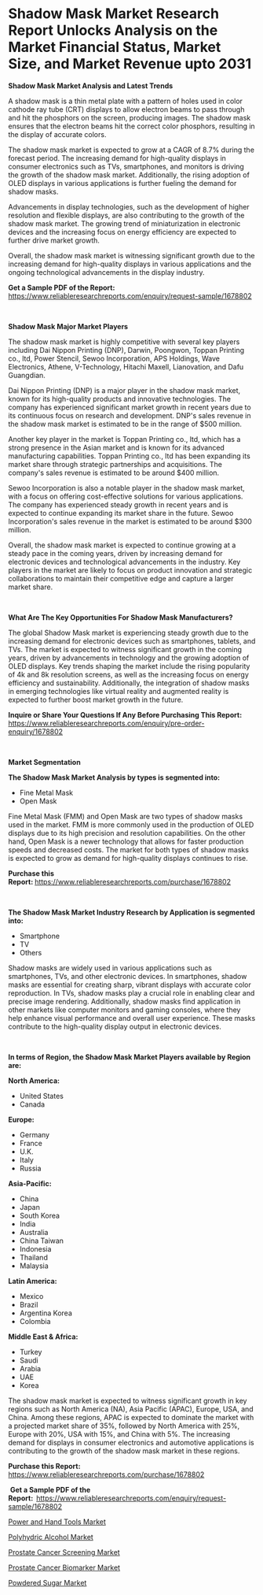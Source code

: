 <p><h1>Shadow Mask Market Research Report Unlocks Analysis on the Market Financial Status, Market Size, and Market Revenue upto 2031</h1></p><p><strong>Shadow Mask Market Analysis and Latest Trends</strong></p>
<p><p>A shadow mask is a thin metal plate with a pattern of holes used in color cathode ray tube (CRT) displays to allow electron beams to pass through and hit the phosphors on the screen, producing images. The shadow mask ensures that the electron beams hit the correct color phosphors, resulting in the display of accurate colors.</p><p>The shadow mask market is expected to grow at a CAGR of 8.7% during the forecast period. The increasing demand for high-quality displays in consumer electronics such as TVs, smartphones, and monitors is driving the growth of the shadow mask market. Additionally, the rising adoption of OLED displays in various applications is further fueling the demand for shadow masks.</p><p>Advancements in display technologies, such as the development of higher resolution and flexible displays, are also contributing to the growth of the shadow mask market. The growing trend of miniaturization in electronic devices and the increasing focus on energy efficiency are expected to further drive market growth.</p><p>Overall, the shadow mask market is witnessing significant growth due to the increasing demand for high-quality displays in various applications and the ongoing technological advancements in the display industry.</p></p>
<p><strong>Get a Sample PDF of the Report:&nbsp;</strong> <a href="https://www.reliableresearchreports.com/enquiry/request-sample/1678802">https://www.reliableresearchreports.com/enquiry/request-sample/1678802</a></p>
<p>&nbsp;</p>
<p><strong>Shadow Mask Major Market Players</strong></p>
<p><p>The shadow mask market is highly competitive with several key players including Dai Nippon Printing (DNP), Darwin, Poongwon, Toppan Printing co., ltd, Power Stencil, Sewoo Incorporation, APS Holdings, Wave Electronics, Athene, V-Technology, Hitachi Maxell, Lianovation, and Dafu Guangdian.</p><p>Dai Nippon Printing (DNP) is a major player in the shadow mask market, known for its high-quality products and innovative technologies. The company has experienced significant market growth in recent years due to its continuous focus on research and development. DNP's sales revenue in the shadow mask market is estimated to be in the range of $500 million.</p><p>Another key player in the market is Toppan Printing co., ltd, which has a strong presence in the Asian market and is known for its advanced manufacturing capabilities. Toppan Printing co., ltd has been expanding its market share through strategic partnerships and acquisitions. The company's sales revenue is estimated to be around $400 million.</p><p>Sewoo Incorporation is also a notable player in the shadow mask market, with a focus on offering cost-effective solutions for various applications. The company has experienced steady growth in recent years and is expected to continue expanding its market share in the future. Sewoo Incorporation's sales revenue in the market is estimated to be around $300 million.</p><p>Overall, the shadow mask market is expected to continue growing at a steady pace in the coming years, driven by increasing demand for electronic devices and technological advancements in the industry. Key players in the market are likely to focus on product innovation and strategic collaborations to maintain their competitive edge and capture a larger market share.</p></p>
<p>&nbsp;</p>
<p><strong>What Are The Key Opportunities For Shadow Mask Manufacturers?</strong></p>
<p><p>The global Shadow Mask market is experiencing steady growth due to the increasing demand for electronic devices such as smartphones, tablets, and TVs. The market is expected to witness significant growth in the coming years, driven by advancements in technology and the growing adoption of OLED displays. Key trends shaping the market include the rising popularity of 4k and 8k resolution screens, as well as the increasing focus on energy efficiency and sustainability. Additionally, the integration of shadow masks in emerging technologies like virtual reality and augmented reality is expected to further boost market growth in the future.</p></p>
<p><strong>Inquire or Share Your Questions If Any Before Purchasing This Report:</strong> <a href="https://www.reliableresearchreports.com/enquiry/pre-order-enquiry/1678802">https://www.reliableresearchreports.com/enquiry/pre-order-enquiry/1678802</a></p>
<p>&nbsp;</p>
<p><strong>Market Segmentation</strong></p>
<p><strong>The Shadow Mask Market Analysis by types is segmented into:</strong></p>
<p><ul><li>Fine Metal Mask</li><li>Open Mask</li></ul></p>
<p><p>Fine Metal Mask (FMM) and Open Mask are two types of shadow masks used in the market. FMM is more commonly used in the production of OLED displays due to its high precision and resolution capabilities. On the other hand, Open Mask is a newer technology that allows for faster production speeds and decreased costs. The market for both types of shadow masks is expected to grow as demand for high-quality displays continues to rise.</p></p>
<p><strong>Purchase this Report:&nbsp;</strong><a href="https://www.reliableresearchreports.com/purchase/1678802">https://www.reliableresearchreports.com/purchase/1678802</a></p>
<p>&nbsp;</p>
<p><strong>The Shadow Mask Market Industry Research by Application is segmented into:</strong></p>
<p><ul><li>Smartphone</li><li>TV</li><li>Others</li></ul></p>
<p><p>Shadow masks are widely used in various applications such as smartphones, TVs, and other electronic devices. In smartphones, shadow masks are essential for creating sharp, vibrant displays with accurate color reproduction. In TVs, shadow masks play a crucial role in enabling clear and precise image rendering. Additionally, shadow masks find application in other markets like computer monitors and gaming consoles, where they help enhance visual performance and overall user experience. These masks contribute to the high-quality display output in electronic devices.</p></p>
<p>&nbsp;</p>
<p><strong>In terms of Region, the Shadow Mask Market Players available by Region are:</strong></p>
<p>
    <p> <strong> North America: </strong>
        <ul>
            <li>United States</li>
            <li>Canada</li>
        </ul>
        </p> 
    <p> <strong> Europe: </strong>
        <ul>
            <li>Germany</li>
            <li>France</li>
            <li>U.K.</li>
            <li>Italy</li>
            <li>Russia</li>
        </ul>
        </p> 
    <p> <strong> Asia-Pacific: </strong>
        <ul>
            <li>China</li>
            <li>Japan</li>
            <li>South Korea</li>
            <li>India</li>
            <li>Australia</li>
            <li>China Taiwan</li>
            <li>Indonesia</li>
            <li>Thailand</li>
            <li>Malaysia</li>
        </ul>
        </p> 
    <p> <strong> Latin America: </strong>
        <ul>
            <li>Mexico</li>
            <li>Brazil</li>
            <li>Argentina Korea</li>
            <li>Colombia</li>
        </ul>
        </p> 
    <p> <strong> Middle East & Africa: </strong>
        <ul>
            <li>Turkey</li>
            <li>Saudi</li>
            <li>Arabia</li>
            <li>UAE</li>
            <li>Korea</li>
        </ul>
    </p>
    </p>
<p><p>The shadow mask market is expected to witness significant growth in key regions such as North America (NA), Asia Pacific (APAC), Europe, USA, and China. Among these regions, APAC is expected to dominate the market with a projected market share of 35%, followed by North America with 25%, Europe with 20%, USA with 15%, and China with 5%. The increasing demand for displays in consumer electronics and automotive applications is contributing to the growth of the shadow mask market in these regions.</p></p>
<p><strong>Purchase this Report: </strong><a href="https://www.reliableresearchreports.com/purchase/1678802">https://www.reliableresearchreports.com/purchase/1678802</a></p>
<p>&nbsp;<strong>Get a Sample PDF of the Report:&nbsp;&nbsp;</strong><a href="https://www.reliableresearchreports.com/enquiry/request-sample/1678802">https://www.reliableresearchreports.com/enquiry/request-sample/1678802</a></p>
<p><strong></strong></p>
<p><p><a href="https://medium.com/@emilywong49/power-and-hand-tools-market-size-market-outlook-and-market-forecast-2024-to-2031-c6380221269d">Power and Hand Tools Market</a></p><p><a href="https://medium.com/@christinegreen87/analyzing-polyhydric-alcohol-market-global-industry-perspective-and-forecast-2024-to-2031-03f48c588b5f">Polyhydric Alcohol Market</a></p><p><a href="https://medium.com/@teresalittle41/prostate-cancer-screening-market-analysis-and-sze-forecasted-for-period-from-2024-to-2031-746924e4d645">Prostate Cancer Screening Market</a></p><p><a href="https://medium.com/@teresalittle41/prostate-cancer-biomarker-market-furnishes-information-on-market-share-market-trends-and-market-cbf0616d6008">Prostate Cancer Biomarker Market</a></p><p><a href="https://medium.com/@emilywong49/powdered-sugar-market-insights-into-market-cagr-market-trends-and-growth-strategies-b12670a98db3">Powdered Sugar Market</a></p></p>